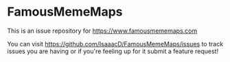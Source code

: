 # FamousMemeMaps
This is an issue repository for https://www.famousmememaps.com

You can visit https://github.com/IsaaacD/FamousMemeMaps/issues to track issues you are having or if you're feeling up for it submit a feature request!
